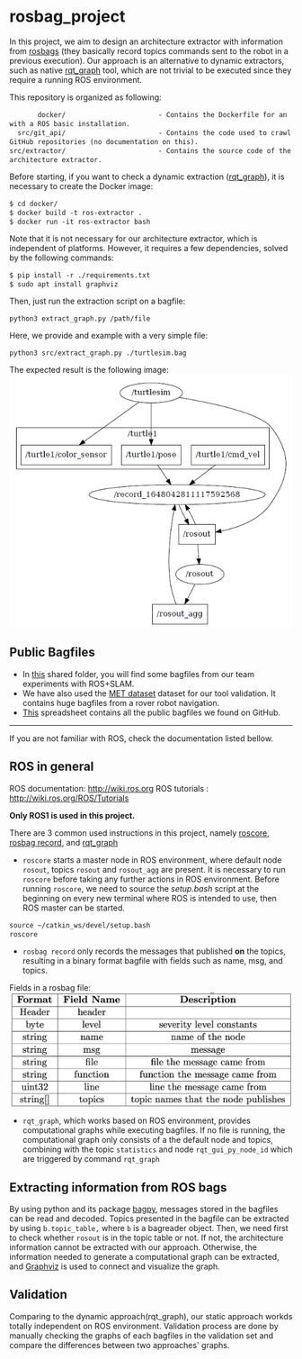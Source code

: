 # rosbag_project

<!-- The project is based on ROS, the standard framework for implementing robotics software today. A tool-based approach is developed that, given as input a ROS bag, will automatically extract its software components (in terms of blocks, connections, and topics).  -->

In this project, we aim to design an architecture extractor with information from [rosbags](http://wiki.ros.org/rosbag) (they basically record topics commands sent to the robot in a previous execution). Our approach is an alternative to dynamic extractors, such as native [rqt_graph](http://wiki.ros.org/rqt_graph) tool, which are not trivial to be executed since they require a running ROS environment. 

This repository is organized as following:

```
       docker/                       - Contains the Dockerfile for an with a ROS basic installation.
  src/git_api/                       - Contains the code used to crawl GitHub repositories (no documentation on this).
src/extractor/                       - Contains the source code of the architecture extractor.
```

Before starting, if you want to check a dynamic extraction ([rqt_graph](http://wiki.ros.org/rqt_graph)), it is necessary to create the Docker image:
```
$ cd docker/
$ docker build -t ros-extractor .
$ docker run -it ros-extractor bash
```

Note that it is not necessary for our architecture extractor, which is independent of platforms. However, it requires a few dependencies, solved by the following commands:

```
$ pip install -r ./requirements.txt
$ sudo apt install graphviz
```

Then, just run the extraction script on a bagfile: 
```
python3 extract_graph.py /path/file
```

Here, we provide and example with a very simple file:
```
python3 src/extract_graph.py ./turtlesim.bag
```

The expected result is the following image:
![extracted architecture](screenshot.png "TurtleSim Computation Graph")

## Public Bagfiles

- In [this](https://drive.google.com/drive/folders/1HwNHiVZJhChzVv4ZwMy9yN5gWYnwAsSi?usp=sharing) shared folder, you will find some bagfiles from our team experiments with ROS+SLAM.
- We have also used the [MET dataset](https://starslab.ca/enav-planetary-dataset/) dataset for our tool validation. It contains huge bagfiles from a rover robot navigation.
- [This](#) spreadsheet contains all the public bagfiles we found on GitHub. 

---

If you are not familiar with ROS, check the documentation listed bellow.

## ROS in general
ROS documentation: http://wiki.ros.org
ROS tutorials : http://wiki.ros.org/ROS/Tutorials

**Only ROS1 is used in this project.**

There are 3 common used instructions in this project, namely [roscore](http://wiki.ros.org/roscore), [rosbag record](http://wiki.ros.org/rosbag/Commandline), and [rqt_graph](http://wiki.ros.org/rqt_graph)

- `roscore` starts a master node in ROS environment, where default node `rosout`, topics `rosout` and `rosout_agg` are present. It is necessary to run `roscore` before taking any further actions in ROS environment. Before running `roscore`, we need to source the *setup.bash* script at the beginning on every new terminal where ROS is intended to use, then ROS master can be started. 
```
source ~/catkin_ws/devel/setup.bash
roscore
```

- `rosbag record` only records the messages that published **on** the topics, resulting in a binary format bagfile with fields such as name, msg, and topics.

Fields in a rosbag file:
<img src="fields.png" width="700" align="center" alt="Extraction results">

- `rqt_graph`, which works based on ROS environment, provides computational graphs while executing bagfiles. If no file is running, the computational graph only consists of a the default node and topics, combining with the topic `statistics` and node `rqt_gui_py_node_id` which are triggered by command `rqt_graph`

## Extracting information from ROS bags
By using python and its package [bagpy](https://jmscslgroup.github.io/bagpy/), messages stored in the bagfiles can be read and decoded. Topics presented in the bagfile can be extracted by using `b.topic_table,` where `b` is a bagreader object. Then, we need first to check whether `rosout` is in the topic table or not. If not, the architecture information cannot be extracted with our approach. Otherwise, the information needed to generate a computational graph can be extracted, and [Graphviz](https://graphviz.org) is used to connect and visualize the graph.

## Validation
Comparing to the dynamic approach(rqt_graph), our static approach workds totally independent on ROS environment. Validation process are done by manually checking the graphs of each bagfiles in the validation set and compare the differences between two approaches' graphs.



<!--## Result
By applying our static approach to the 242 bagfiles obtained from GitHub, it is found that most bagfiles can be extracted without any problem. Also, problems occurred within 49 bags where the main node `/rosout` is not recorded in the bag.  

Extraction result: Full list can be found [here](https://drive.google.com/file/d/16UHFbm1s-yIXtfGYNJD7NTrwlfN8zlXg/view)
<img src="extraction_result.png" width="700" align="center" alt="Extraction results">

-->


<!-- ## Requirements
Before running the graph extraction, you must install a basic ROS1 environment. Follow [this](http://wiki.ros.org/noetic/Installation/Ubuntu) tutorial.

In Ubuntu, after setting the apt-get souce, run the following command:

```
sudo apt-get install ...
```
 -->
